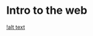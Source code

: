 # Intro to the web

[!alt text](http://res.cloudinary.com/dani-devs-and-designs/image/upload/v1532448077/Frank_Sinatra_a4tnuj.png)
